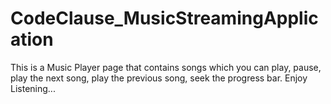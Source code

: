 # CodeClause_MusicStreamingApplication
This is a Music Player page that contains songs which you can play, pause, play the next song, play the previous song, seek the progress bar.
Enjoy Listening...
